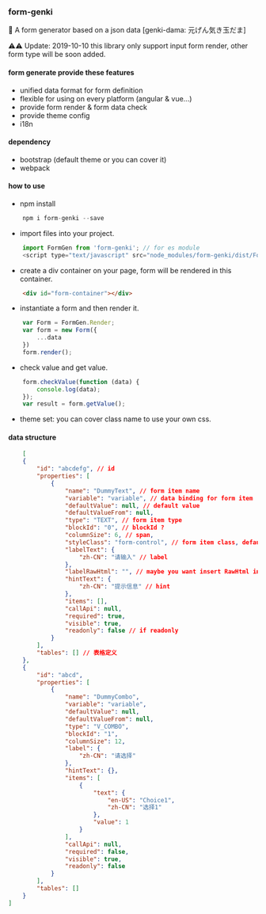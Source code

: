 ### form-genki
🐲 A form generator based on a json data [genki-dama: 元げん気き玉だま]  

⚠️⚠️ Update: 2019-10-10 this library only support input form render, other form type will be soon added.
#### form generate provide these features
* unified data format for form definition
* flexible for using on every platform (angular & vue...)
* provide form render & form data check
* provide theme config
* i18n

#### dependency
* bootstrap (default theme or you can cover it)
* webpack

#### how to use
* npm install
```javascript
    npm i form-genki --save
```
* import files into your project.
```javascript
    import FormGen from 'form-genki'; // for es module
    <script type="text/javascript" src="node_modules/form-genki/dist/FormGen.js"></script> // for html script
```
* create a div container on your page, form will be rendered in this container.
```html
    <div id="form-container"></div>
```
* instantiate a form and then render it.
```javascript
    var Form = FormGen.Render;
    var form = new Form({
        ...data
    })
    form.render();
```
* check value and get value.
```javascript
    form.checkValue(function (data) {
        console.log(data);
    });
    var result = form.getValue();
```
* theme set: you can cover class name to use your own css.

#### data structure
```json
    [
    {
        "id": "abcdefg", // id
        "properties": [
            {
                "name": "DummyText", // form item name
                "variable": "variable", // data binding for form item
                "defaultValue": null, // default value
                "defaultValueFrom": null,
                "type": "TEXT", // form item type
                "blockId": "0", // blockId ?
                "columnSize": 6, // span,
                "styleClass": "form-control", // form item class, default is form-control
                "labelText": {
                    "zh-CN": "请输入" // label
                },
                "labelRawHtml": "", // maybe you want insert RawHtml into label
                "hintText": {
                    "zh-CN": "提示信息" // hint
                },
                "items": [],
                "callApi": null,
                "required": true,
                "visible": true,
                "readonly": false // if readonly
            }
        ],
        "tables": [] // 表格定义
    },
    {
        "id": "abcd",
        "properties": [
            {
                "name": "DummyCombo",
                "variable": "variable",
                "defaultValue": null,
                "defaultValueFrom": null,
                "type": "V_COMBO",
                "blockId": "1",
                "columnSize": 12,
                "label": {
                    "zh-CN": "请选择"
                },
                "hintText": {},
                "items": [
                    {
                        "text": {
                            "en-US": "Choice1",
                            "zh-CN": "选择1"
                        },
                        "value": 1
                    }
                ],
                "callApi": null,
                "required": false,
                "visible": true,
                "readonly": false
            }
        ],
        "tables": []
    }
]
```
